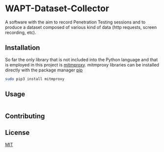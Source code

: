 # WAPT-Dataset-Collector

A software with the aim to record Penetration Testing sessions and to produce a 
dataset composed of various kind of data (http requests, screen recording, etc).

## Installation
So far the only library that is not included into the Python language and that is employed in this project is 
[mitmproxy](https://mitmproxy.org). 
mitmproxy libraries can be installed directly with the package manager [pip](https://pip.pypa.io/en/stable/) 

```bash
sudo pip3 install mitmproxy
```

## Usage
```python

```

## Contributing

## License
[MIT](https://choosealicense.com/licenses/mit/)
